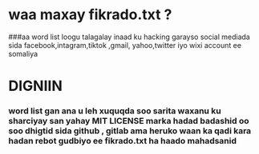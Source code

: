 #  waa maxay fikrado.txt ?
###aa word list loogu talagalay inaad ku hacking garayso social mediada sida facebook,intagram,tiktok ,gmail, yahoo,twitter iyo wixi account ee somaliya
# DIGNIIN
### word list gan ana u leh xuquqda soo sarita waxanu ku sharciyay san yahay MIT LICENSE marka hadad badashid oo soo dhigtid sida github , gitlab ama heruko waan ka qadi kara hadan rebot gudbiyo ee fikrado.txt ha haado mahadsanid
